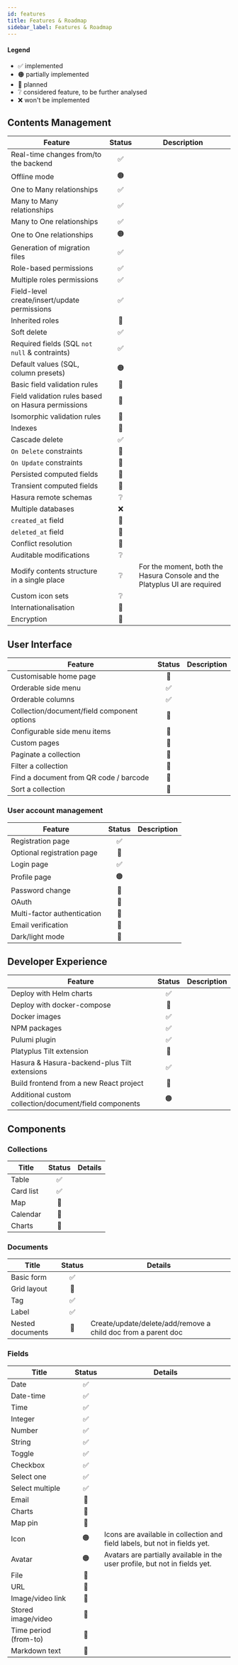```yaml
---
id: features
title: Features & Roadmap
sidebar_label: Features & Roadmap
---
```


#### Legend

- ✅ implemented
- 🟠 partially implemented
- 📅 planned
- ❔ considered feature, to be further analysed
- ❌ won't be implemented

## Contents Management

| Feature                                            | Status | Description                                                               |
| -------------------------------------------------- | :----: | ------------------------------------------------------------------------- |
| Real-time changes from/to the backend              |   ✅   |
| Offline mode                                       |   🟠   |
| One to Many relationships                          |   ✅   |
| Many to Many relationships                         |   ✅   |
| Many to One relationships                          |   ✅   |
| One to One relationships                           |   🟠   |
| Generation of migration files                      |   ✅   |
| Role-based permissions                             |   ✅   |
| Multiple roles permissions                         |   ✅   |
| Field-level create/insert/update permissions       |   ✅   |
| Inherited roles                                    |   📅   |
| Soft delete                                        |   ✅   |
| Required fields (SQL `not null` & contraints)      |   ✅   |
| Default values (SQL, column presets)               |   🟠   |
| Basic field validation rules                       |   📅   |
| Field validation rules based on Hasura permissions |   📅   |
| Isomorphic validation rules                        |   📅   |
| Indexes                                            |   📅   |
| Cascade delete                                     |   ✅   |
| `On Delete` constraints                            |   📅   |
| `On Update` constraints                            |   📅   |
| Persisted computed fields                          |   📅   |
| Transient computed fields                          |   📅   |
| Hasura remote schemas                              |   ❔   |
| Multiple databases                                 |   ❌   |
| `created_at` field                                 |   📅   |
| `deleted_at` field                                 |   📅   |
| Conflict resolution                                |   📅   |
| Auditable modifications                            |   ❔   |
| Modify contents structure in a single place        |   ❔   | For the moment, both the Hasura Console and the Platyplus UI are required |
| Custom icon sets                                   |   ❔   |
| Internationalisation                               |   📅   |
| Encryption                                         |   📅   |

## User Interface

| Feature                                     | Status | Description |
| ------------------------------------------- | :----: | ----------- |
| Customisable home page                      |   📅   |
| Orderable side menu                         |   ✅   |
| Orderable columns                           |   ✅   |
| Collection/document/field component options |   📅   |
| Configurable side menu items                |   📅   |
| Custom pages                                |   📅   |
| Paginate a collection                       |   📅   |
| Filter a collection                         |   📅   |
| Find a document from QR code / barcode      |   📅   |
| Sort a collection                           |   📅   |

### User account management

| Feature                     | Status | Description |
| --------------------------- | :----: | ----------- |
| Registration page           |   ✅   |
| Optional registration page  |   📅   |
| Login page                  |   ✅   |
| Profile page                |   🟠   |
| Password change             |   📅   |
| OAuth                       |   📅   |
| Multi-factor authentication |   📅   |
| Email verification          |   📅   |
| Dark/light mode             |   📅   |

## Developer Experience

| Feature                                                | Status | Description |
| ------------------------------------------------------ | :----: | ----------- |
| Deploy with Helm charts                                |   ✅   |
| Deploy with docker-compose                             |   📅   |
| Docker images                                          |   ✅   |
| NPM packages                                           |   ✅   |
| Pulumi plugin                                          |   ✅   |
| Platyplus Tilt extension                               |   📅   |
| Hasura & Hasura-backend-plus Tilt extensions           |   ✅   |
| Build frontend from a new React project                |   📅   |
| Additional custom collection/document/field components |   🟠   |

## Components

### Collections

| Title     | Status | Details |
| --------- | :----: | ------- |
| Table     |   ✅   |
| Card list |   ✅   |
| Map       |   📅   |
| Calendar  |   📅   |
| Charts    |   📅   |

### Documents

| Title            | Status | Details                                                       |
| ---------------- | :----: | ------------------------------------------------------------- |
| Basic form       |   ✅   |
| Grid layout      |   📅   |
| Tag              |   ✅   |
| Label            |   ✅   |
| Nested documents |   📅   | Create/update/delete/add/remove a child doc from a parent doc |

### Fields

| Title                 | Status | Details                                                                     |
| --------------------- | :----: | --------------------------------------------------------------------------- |
| Date                  |   ✅   |
| Date-time             |   ✅   |
| Time                  |   ✅   |
| Integer               |   ✅   |
| Number                |   ✅   |
| String                |   ✅   |
| Toggle                |   ✅   |
| Checkbox              |   ✅   |
| Select one            |   ✅   |
| Select multiple       |   ✅   |
| Email                 |   📅   |
| Charts                |   📅   |
| Map pin               |   📅   |
| Icon                  |   🟠   | Icons are available in collection and field labels, but not in fields yet.  |
| Avatar                |   🟠   | Avatars are partially available in the user profile, but not in fields yet. |
| File                  |   📅   |
| URL                   |   📅   |
| Image/video link      |   📅   |
| Stored image/video    |   📅   |
| Time period (from-to) |   📅   |
| Markdown text         |   📅   |
